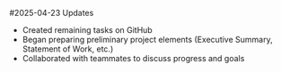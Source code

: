 #2025-04-23 Updates
- Created remaining tasks on GitHub
- Began preparing preliminary project elements (Executive Summary, Statement of Work, etc.)
- Collaborated with teammates to discuss progress and goals
